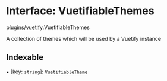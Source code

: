 # Interface: VuetifiableThemes

[plugins/vuetify](../modules/plugins_vuetify.md).VuetifiableThemes

A collection of themes which will be used by a Vuetify instance

## Indexable

▪ [key: `string`]: [`VuetifiableTheme`](plugins_vuetify.VuetifiableTheme.md)
